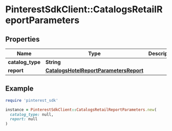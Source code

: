 # PinterestSdkClient::CatalogsRetailReportParameters

## Properties

| Name | Type | Description | Notes |
| ---- | ---- | ----------- | ----- |
| **catalog_type** | **String** |  |  |
| **report** | [**CatalogsHotelReportParametersReport**](CatalogsHotelReportParametersReport.md) |  |  |

## Example

```ruby
require 'pinterest_sdk'

instance = PinterestSdkClient::CatalogsRetailReportParameters.new(
  catalog_type: null,
  report: null
)
```

